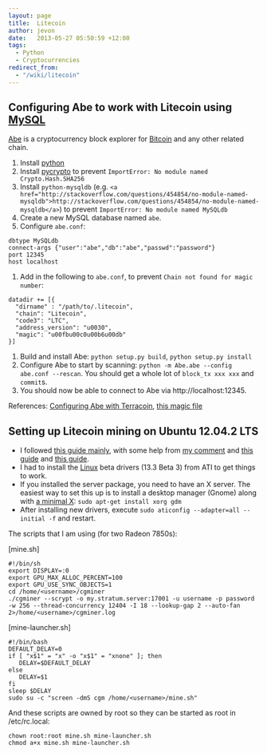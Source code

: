 ```yaml
---
layout: page
title:  Litecoin
author: jevon
date:   2013-05-27 05:50:59 +12:00
tags:
  - Python
  - Cryptocurrencies
redirect_from:
  - "/wiki/litecoin"
---
```


## Configuring Abe to work with Litecoin using [MySQL](mysql.md)

<a href="https://github.com/jtobey/bitcoin-abe">Abe</a> is a cryptocurrency block explorer for [Bitcoin](bitcoin.md) and any other related chain.

1. Install [python](python.md)
1. Install <a href="https://www.dlitz.net/software/pycrypto/">pycrypto</a> to prevent `ImportError: No module named Crypto.Hash.SHA256`
1. Install `python-mysqldb` (e.g. `<a href="http://stackoverflow.com/questions/454854/no-module-named-mysqldb">http://stackoverflow.com/questions/454854/no-module-named-mysqldb</a>`) to prevent `ImportError: No module named MySQLdb`
1. Create a new MySQL database named `abe`.
1. Configure `abe.conf`:
```
dbtype MySQLdb
connect-args {"user":"abe","db":"abe","passwd":"password"}
port 12345
host localhost
```

1. Add in the following to `abe.conf`, to prevent `Chain not found for magic number`:
```
datadir += [{
  "dirname" : "/path/to/.litecoin",
  "chain": "Litecoin",
  "code3": "LTC",
  "address_version": "u0030",
  "magic": "u00fbu00c0u00b6u00db"
}]
```

1. Build and install Abe: `python setup.py build`, `python setup.py install`
1. Configure Abe to start by scanning: `python -m Abe.abe --config abe.conf --rescan`. You should get a whole lot of `block_tx xxx xxx` and `commit`s.
1. You should now be able to connect to Abe via http://localhost:12345.

References: <a href="https://bitcointalk.org/index.php?topic=131781.0">Configuring Abe with Terracoin</a>, <a href="http://pastebin.com/tyf2xN9t">this magic file</a>

## Setting up Litecoin mining on Ubuntu 12.04.2 LTS

* I followed <a href="http://www.reddit.com/r/litecoinmining/comments/1c4n7i/guide_getting_started_with_n_x_radeon_7950_on/">this guide mainly</a>, with some help from <a href="http://www.reddit.com/r/litecoinmining/comments/1c4n7i/guide_getting_started_with_n_x_radeon_7950_on/ca6t3hb">my comment</a> and <a href="http://www.cryptobadger.com/2013/04/build-a-litecoin-mining-rig-linux/">this guide</a> and <a href="https://docs.google.com/document/d/1Gw7YPYgMgNNU42skibULbJJUx_suP_CpjSEdSi8_z9U/preview?sle=true#">this guide</a>.
* I had to install the [Linux](linux.md) beta drivers (13.3 Beta 3) from ATI to get things to work.
* If you installed the server package, you need to have an X server. The easiest way to set this up is to install a desktop manager (Gnome) along with <a href="https://help.ubuntu.com/community/ServerGUI#X11_Server_Installation">a minimal X</a>: `sudo apt-get install xorg gdm`
* After installing new drivers, execute `sudo aticonfig --adapter=all --initial -f` and restart.

The scripts that I am using (for two Radeon 7850s):

[mine.sh]
```
#!/bin/sh
export DISPLAY=:0
export GPU_MAX_ALLOC_PERCENT=100
export GPU_USE_SYNC_OBJECTS=1
cd /home/<username>/cgminer
./cgminer --scrypt -o my.stratum.server:17001 -u username -p password -w 256 --thread-concurrency 12404 -I 18 --lookup-gap 2 --auto-fan 2>/home/<username>/cgminer.log
```

[mine-launcher.sh]
```
#!/bin/bash
DEFAULT_DELAY=0
if [ "x$1" = "x" -o "x$1" = "xnone" ]; then
   DELAY=$DEFAULT_DELAY
else
   DELAY=$1
fi
sleep $DELAY
sudo su -c "screen -dmS cgm /home/<username>/mine.sh"
```

And these scripts are owned by root so they can be started as root in /etc/rc.local:

```
chown root:root mine.sh mine-launcher.sh
chmod a+x mine.sh mine-launcher.sh
```
